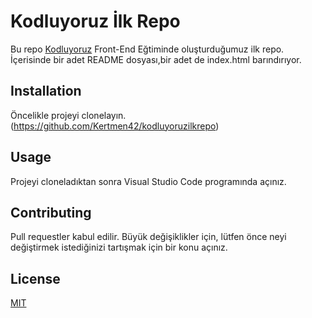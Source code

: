 # Kodluyoruz İlk Repo
Bu repo [Kodluyoruz](https://www.kodluyoruz.org/) Front-End Eğtiminde oluşturduğumuz ilk repo. İçerisinde bir adet README dosyası,bir adet de index.html barındırıyor.
## Installation
Öncelikle projeyi clonelayın.(https://github.com/Kertmen42/kodluyoruzilkrepo)
## Usage
Projeyi cloneladıktan sonra Visual Studio Code programında açınız.
## Contributing
Pull requestler kabul edilir. Büyük değişiklikler için, lütfen önce neyi değiştirmek istediğinizi tartışmak için bir konu açınız.
## License
[MIT](https://choosealicense.com/licenses/mit/)